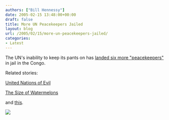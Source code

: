```yaml
---
authors: ["Bill Hennessy"]
date: 2005-02-15 13:48:00+00:00
draft: false
title: More UN Peacekeepers Jailed
layout: blog
url: /2005/02/15/more-un-peacekeepers-jailed/
categories:
- Latest
---
```


The UN's inability to keep its pants on has [landed six more "peacekeepers" ](https://www.cbsnews.com/stories/2005/02/15/world/main674173.shtml)in jail in the Congo.




Related stories:




[United Nations of Evil](https://blog.billhennessy.com/blogs/hennessys_view/archive/2005/02/11/1046.aspx)




[The Size of Watermelons](https://blog.billhennessy.com/blogs/hennessys_view/archive/2004/12/12/863.aspx)




and [this](https://blog.billhennessy.com/blogs/hennessys_view/archive/2005/02/13/1057.aspx).

![](https://blog.billhennessy.com/aggbug.aspx?PostID=1070)

